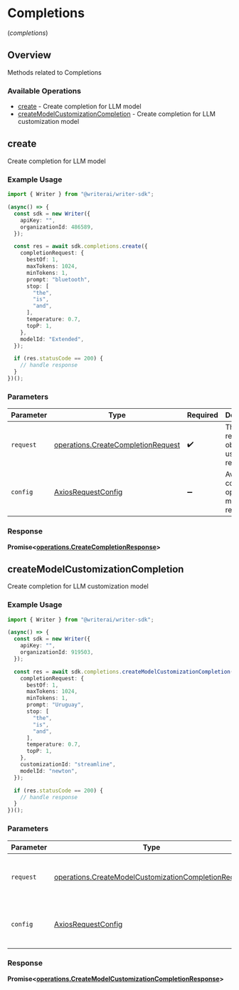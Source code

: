 # Completions
(*completions*)

## Overview

Methods related to Completions

### Available Operations

* [create](#create) - Create completion for LLM model
* [createModelCustomizationCompletion](#createmodelcustomizationcompletion) - Create completion for LLM customization model

## create

Create completion for LLM model

### Example Usage

```typescript
import { Writer } from "@writerai/writer-sdk";

(async() => {
  const sdk = new Writer({
    apiKey: "",
    organizationId: 486589,
  });

  const res = await sdk.completions.create({
    completionRequest: {
      bestOf: 1,
      maxTokens: 1024,
      minTokens: 1,
      prompt: "bluetooth",
      stop: [
        "the",
        "is",
        "and",
      ],
      temperature: 0.7,
      topP: 1,
    },
    modelId: "Extended",
  });

  if (res.statusCode == 200) {
    // handle response
  }
})();
```

### Parameters

| Parameter                                                                                | Type                                                                                     | Required                                                                                 | Description                                                                              |
| ---------------------------------------------------------------------------------------- | ---------------------------------------------------------------------------------------- | ---------------------------------------------------------------------------------------- | ---------------------------------------------------------------------------------------- |
| `request`                                                                                | [operations.CreateCompletionRequest](../../models/operations/createcompletionrequest.md) | :heavy_check_mark:                                                                       | The request object to use for the request.                                               |
| `config`                                                                                 | [AxiosRequestConfig](https://axios-http.com/docs/req_config)                             | :heavy_minus_sign:                                                                       | Available config options for making requests.                                            |


### Response

**Promise<[operations.CreateCompletionResponse](../../models/operations/createcompletionresponse.md)>**


## createModelCustomizationCompletion

Create completion for LLM customization model

### Example Usage

```typescript
import { Writer } from "@writerai/writer-sdk";

(async() => {
  const sdk = new Writer({
    apiKey: "",
    organizationId: 919503,
  });

  const res = await sdk.completions.createModelCustomizationCompletion({
    completionRequest: {
      bestOf: 1,
      maxTokens: 1024,
      minTokens: 1,
      prompt: "Uruguay",
      stop: [
        "the",
        "is",
        "and",
      ],
      temperature: 0.7,
      topP: 1,
    },
    customizationId: "streamline",
    modelId: "newton",
  });

  if (res.statusCode == 200) {
    // handle response
  }
})();
```

### Parameters

| Parameter                                                                                                                    | Type                                                                                                                         | Required                                                                                                                     | Description                                                                                                                  |
| ---------------------------------------------------------------------------------------------------------------------------- | ---------------------------------------------------------------------------------------------------------------------------- | ---------------------------------------------------------------------------------------------------------------------------- | ---------------------------------------------------------------------------------------------------------------------------- |
| `request`                                                                                                                    | [operations.CreateModelCustomizationCompletionRequest](../../models/operations/createmodelcustomizationcompletionrequest.md) | :heavy_check_mark:                                                                                                           | The request object to use for the request.                                                                                   |
| `config`                                                                                                                     | [AxiosRequestConfig](https://axios-http.com/docs/req_config)                                                                 | :heavy_minus_sign:                                                                                                           | Available config options for making requests.                                                                                |


### Response

**Promise<[operations.CreateModelCustomizationCompletionResponse](../../models/operations/createmodelcustomizationcompletionresponse.md)>**

